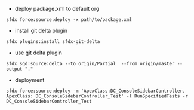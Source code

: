 - deploy package.xml to default org
```shell
sfdx force:source:deploy -x path/to/package.xml
``` 
- install git delta plugin
```shell
sfdx plugins:install sfdx-git-delta
```
- use git delta plugin
```shell
sfdx sgd:source:delta --to origin/Partial  --from origin/master --output "."
```
- deployment
```shell
sfdx force:source:deploy -m 'ApexClass:DC_ConsoleSidebarController, ApexClass: DC_ConsoleSidebarController_Test' -l RunSpecifiedTests -r DC_ConsoleSidebarController_Test
```


